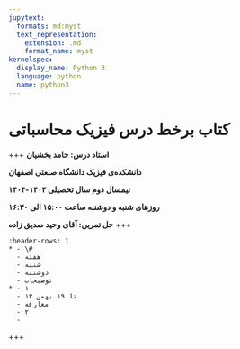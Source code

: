 ```yaml
---
jupytext:
  formats: md:myst
  text_representation:
    extension: .md
    format_name: myst
kernelspec:
  display_name: Python 3
  language: python
  name: python3
---
```



# کتاب برخط درس فیزیک محاسباتی
+++
**استاد درس: حامد بخشیان**

**دانشکده‌ی فیزیک دانشگاه صنعتی اصفهان**

**نیمسال دوم سال تحصیلی ۱۴۰۳-۱۴۰۴**

**روزهای شنبه و دوشنبه ساعت ۱۵:۰۰ الی ۱۶:۳۰**

**حل تمرین: آقای وحید صدیق زاده**
+++
```{list-table}
:header-rows: 1
* - \#
  - هفته
  - شنبه 
  - دوشنبه 
  - توضیحات
* - ۱
  - ۱۳ تا ۱۹ بهمن
  - معارفه
  - ۲
  - 
```
+++


```{tableofcontents}
```

